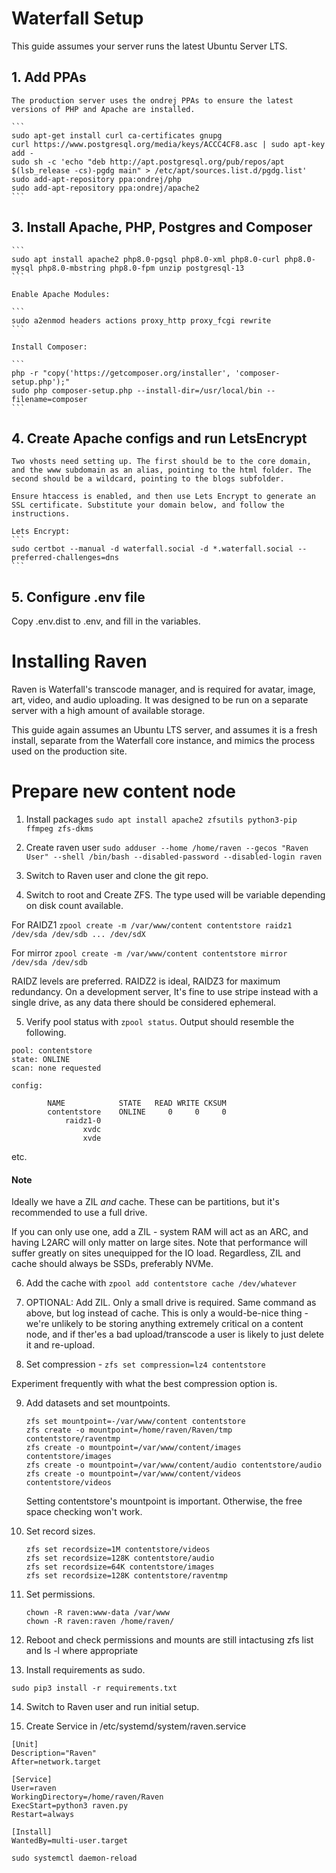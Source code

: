 # Waterfall Setup

This guide assumes your server runs the latest Ubuntu Server LTS. 

## 1. Add PPAs

    The production server uses the ondrej PPAs to ensure the latest versions of PHP and Apache are installed. 

    ```
    sudo apt-get install curl ca-certificates gnupg
    curl https://www.postgresql.org/media/keys/ACCC4CF8.asc | sudo apt-key add -
    sudo sh -c 'echo "deb http://apt.postgresql.org/pub/repos/apt $(lsb_release -cs)-pgdg main" > /etc/apt/sources.list.d/pgdg.list'
    sudo add-apt-repository ppa:ondrej/php
    sudo add-apt-repository ppa:ondrej/apache2
    ```

## 3. Install Apache, PHP, Postgres and Composer

    ```
    sudo apt install apache2 php8.0-pgsql php8.0-xml php8.0-curl php8.0-mysql php8.0-mbstring php8.0-fpm unzip postgresql-13
    ```

    Enable Apache Modules:

    ```
    sudo a2enmod headers actions proxy_http proxy_fcgi rewrite
    ```

    Install Composer:

    ```
    php -r "copy('https://getcomposer.org/installer', 'composer-setup.php');"
    sudo php composer-setup.php --install-dir=/usr/local/bin --filename=composer
    ```

## 4. Create Apache configs and run LetsEncrypt

    Two vhosts need setting up. The first should be to the core domain, and the www subdomain as an alias, pointing to the html folder. The second should be a wildcard, pointing to the blogs subfolder. 

    Ensure htaccess is enabled, and then use Lets Encrypt to generate an SSL certificate. Substitute your domain below, and follow the instructions.

    Lets Encrypt:
    ```
    sudo certbot --manual -d waterfall.social -d *.waterfall.social --preferred-challenges=dns
    ```

## 5. Configure .env file

Copy .env.dist to .env, and fill in the variables.

# Installing Raven

Raven is Waterfall's transcode manager, and is required for avatar, image, art, video, and audio uploading. It was designed to be run on a separate server with a high amount of available storage. 

This guide again assumes an Ubuntu LTS server, and assumes it is a fresh install, separate from the Waterfall core instance, and mimics the process used on the production site.

# Prepare new content node

1. Install packages
    ```sudo apt install apache2 zfsutils python3-pip ffmpeg zfs-dkms```
2. Create raven user
    ```sudo adduser --home /home/raven --gecos "Raven User" --shell /bin/bash --disabled-password --disabled-login raven```

3. Switch to Raven user and clone the git repo.

4. Switch to root and Create ZFS. The type used will be variable depending on disk count available.

For RAIDZ1 `zpool create -m /var/www/content contentstore raidz1 /dev/sda /dev/sdb ... /dev/sdX`

For mirror `zpool create -m /var/www/content contentstore mirror /dev/sda /dev/sdb`

RAIDZ levels are preferred. RAIDZ2 is ideal, RAIDZ3 for maximum redundancy. On a development server, It's fine to use stripe instead with a single drive, as any data there should be considered ephemeral.

5. Verify pool status with `zpool status`. Output should resemble the following.

```
pool: contentstore
state: ONLINE
scan: none requested

config:

        NAME            STATE   READ WRITE CKSUM
        contentstore    ONLINE     0     0     0
            raidz1-0
                xvdc
                xvde
```
etc.

#### Note
Ideally we have a ZIL *and* cache. These can be partitions, but it's recommended to use a full drive. 

If you can only use one, add a ZIL - system RAM will act as an ARC, and having L2ARC will only matter on large sites. Note that performance will suffer greatly on sites unequipped for the IO load. Regardless, ZIL and cache should always be SSDs, preferably NVMe. 
 
6. Add the cache with `zpool add contentstore cache /dev/whatever`

7. OPTIONAL: Add  ZIL. Only a small drive is required. Same command as above, but log instead of cache. This is only a would-be-nice thing - we're unlikely to be storing anything extremely critical on a content node, and if ther'es a bad upload/transcode a user is likely to just delete it and re-upload.

8. Set compression - `zfs set compression=lz4 contentstore`

Experiment frequently with what the best compression option is.

9. Add datasets and set mountpoints. 
    ```
    zfs set mountpoint=-/var/www/content contentstore
    zfs create -o mountpoint=/home/raven/Raven/tmp contentstore/raventmp
    zfs create -o mountpoint=/var/www/content/images contentstore/images
    zfs create -o mountpoint=/var/www/content/audio contentstore/audio
    zfs create -o mountpoint=/var/www/content/videos contentstore/videos
    ```
    Setting contentstore's mountpoint is important. Otherwise, the free space checking won't work.

10. Set record sizes. 
    ```
    zfs set recordsize=1M contentstore/videos
    zfs set recordsize=128K contentstore/audio
    zfs set recordsize=64K contentstore/images
    zfs set recordsize=128K contentstore/raventmp
    ```

11. Set permissions.
    ```
    chown -R raven:www-data /var/www
    chown -R raven:raven /home/raven/
    ```

12. Reboot and check permissions and mounts are still intactusing zfs list and ls -l where appropriate

13. Install requirements as sudo. 

```sudo pip3 install -r requirements.txt```

14. Switch to Raven user and run initial setup.

15. Create Service in /etc/systemd/system/raven.service

```
[Unit]
Description="Raven"
After=network.target

[Service]
User=raven
WorkingDirectory=/home/raven/Raven
ExecStart=python3 raven.py
Restart=always

[Install]
WantedBy=multi-user.target
```

```
sudo systemctl daemon-reload

